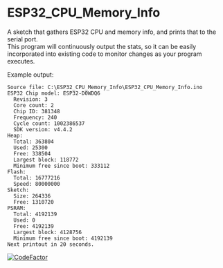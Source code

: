 # ESP32_CPU_Memory_Info

A sketch that gathers ESP32 CPU and memory info, and prints that to the serial port.  
This program will continuously output the stats, so it can be easily incorporated into existing code to monitor changes as your program executes.

Example output:

```
Source file: C:\ESP32_CPU_Memory_Info\ESP32_CPU_Memory_Info.ino
ESP32 Chip model: ESP32-D0WDQ6
  Revision: 3
  Core count: 2
  Chip ID: 381348
  Frequency: 240
  Cycle count: 1002386537
  SDK version: v4.4.2
Heap: 
  Total: 363804
  Used: 25300
  Free: 338504
  Largest block: 118772
  Minimum free since boot: 333112
Flash: 
  Total: 16777216
  Speed: 80000000
Sketch: 
  Size: 264336
  Free: 1310720
PSRAM: 
  Total: 4192139
  Used: 0
  Free: 4192139
  Largest block: 4128756
  Minimum free since boot: 4192139
Next printout in 20 seconds.
```

[![CodeFactor](https://www.codefactor.io/repository/github/adamjhowell/esp32_cpu_memory_info/badge)](https://www.codefactor.io/repository/github/adamjhowell/esp32_cpu_memory_info)
